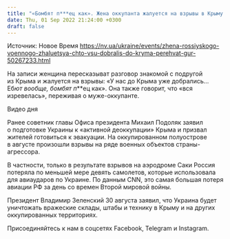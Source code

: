 ```yaml
---
title: "«Бомбят п***ец как». Жена оккупанта жалуется на взрывы в Крыму — перехват разведки"
date: Thu, 01 Sep 2022 21:24:00 +0300
draft: false
---
```

Источник: Новое Время https://nv.ua/ukraine/events/zhena-rossiyskogo-voennogo-zhaluetsya-chto-vsu-dobralis-do-kryma-perehvat-gur-50267233.html


 На записи женщина пересказыват разговор знакомой с подругой из Крыма и жалуется на взрывы: «У нас до Крыма уже добрались… Еб*ют вообще, бомбят п***ец как». Она также говорит, что «вся изревелась», переживая о муже-оккупанте.

 Видео дня   

Ранее советник главы Офиса президента Михаил Подоляк заявил о подготовке Украины к «активной деоккупации» Крыма и призвал жителей готовиться к эвакуации. На оккупированном полуострове в августе произошли взрывы на ряде военных объектов страны-агрессора.

В частности, только в результате взрывов на аэродроме Саки Россия потеряла по меньшей мере девять самолетов, которые использовала для авиаударов по Украине. По данным CNN, это самая большая потеря авиации РФ за день со времен Второй мировой войны.

Президент Владимир Зеленский 30 августа заявил, что Украина будет уничтожать вражеские склады, штабы и технику в Крыму и на других оккупированных территориях.

Присоединяйтесь к нам в соцсетях Facebook, Telegram и Instagram.
